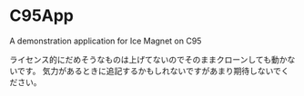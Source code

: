 # C95App
A demonstration application for Ice Magnet on C95

ライセンス的にだめそうなものは上げてないのでそのままクローンしても動かないです。
気力があるときに追記するかもしれないですがあまり期待しないでください。

